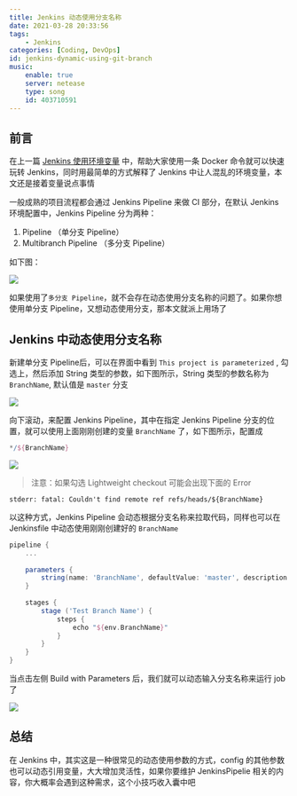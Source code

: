 ```yaml
---
title: Jenkins 动态使用分支名称
date: 2021-03-28 20:33:56
tags:
    - Jenkins
categories: [Coding, DevOps]
id: jenkins-dynamic-using-git-branch
music:
    enable: true
    server: netease
    type: song
    id: 403710591
---
```


## 前言

在上一篇 [Jenkins 使用环境变量](https://dayarch.top/p/jenkins-environment-variables.html) 中，帮助大家使用一条 Docker 命令就可以快速玩转 Jenkins，同时用最简单的方式解释了 Jenkins 中让人混乱的环境变量，本文还是接着变量说点事情



一般成熟的项目流程都会通过 Jenkins Pipeline 来做 CI 部分，在默认 Jenkins 环境配置中，Jenkins Pipeline 分为两种：

1. Pipeline （单分支 Pipeline）
2. Multibranch Pipeline （多分支 Pipeline）

如下图：

![](https://cdn.jsdelivr.net/gh/FraserYu/img-host@master/blog-img20210317100822.png)



如果使用了`多分支 Pipeline`，就不会存在动态使用分支名称的问题了。如果你想使用单分支 Pipeline，又想动态使用分支，那本文就派上用场了



## Jenkins 中动态使用分支名称

新建单分支 Pipeline后，可以在界面中看到 `This project is parameterized` , 勾选上，然后添加 String 类型的参数，如下图所示，String 类型的参数名称为 `BranchName`, 默认值是 `master` 分支



![](https://cdn.jsdelivr.net/gh/FraserYu/img-host@master/blog-img20210317101629.png)



向下滚动，来配置 Jenkins Pipeline，其中在指定 Jenkins Pipeline 分支的位置，就可以使用上面刚刚创建的变量 `BranchName` 了，如下图所示，配置成

```groovy
*/${BranchName}
```

![](https://cdn.jsdelivr.net/gh/FraserYu/img-host@master/blog-img20210317102111.png)



> 注意：如果勾选 Lightweight checkout 可能会出现下面的 Error

```shell
stderr: fatal: Couldn't find remote ref refs/heads/${BranchName}
```



以这种方式，Jenkins Pipeline 会动态根据分支名称来拉取代码，同样也可以在 Jenkinsfile 中动态使用刚刚创建好的 `BranchName`

```groovy
pipeline {
	...
	
	parameters {
		string(name: 'BranchName', defaultValue: 'master', description: null)
	}
	
	stages {
		stage ('Test Branch Name') {
			steps {
				echo "${env.BranchName}"
			}
		}
	}
}
```

当点击左侧 Build with Parameters 后，我们就可以动态输入分支名称来运行 job 了

![](https://cdn.jsdelivr.net/gh/FraserYu/img-host@master/blog-img20210328203212.png)

## 总结

在 Jenkins 中，其实这是一种很常见的动态使用参数的方式，config 的其他参数也可以动态引用变量，大大增加灵活性，如果你要维护 JenkinsPipelie 相关的内容，你大概率会遇到这种需求，这个小技巧收入囊中吧
